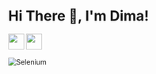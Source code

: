 # Hi There 👋, I'm Dima!

<a href="https://vk.com/kodisto"><img height="32" width="32" src="https://cdn.simpleicons.org/vk/0077FF"></a>
<a href="https://t.me/kodilafi"><img height="32" width="32" src="https://cdn.simpleicons.org/telegram/26A5E4"></a>

![Selenium](https://img.shields.io/badge/-selenium-%43B02A?style=for-the-badge&logo=selenium&logoColor=white)

<!--
**kodilafi/kodilafi** is a ✨ _special_ ✨ repository because its `README.md` (this file) appears on your GitHub profile.

Here are some ideas to get you started:

- 🔭 I’m currently working on ...
- 🌱 I’m currently learning ...
- 👯 I’m looking to collaborate on ...
- 🤔 I’m looking for help with ...
- 💬 Ask me about ...
- 📫 How to reach me: ...
- 😄 Pronouns: ...
- ⚡ Fun fact: ...
-->
